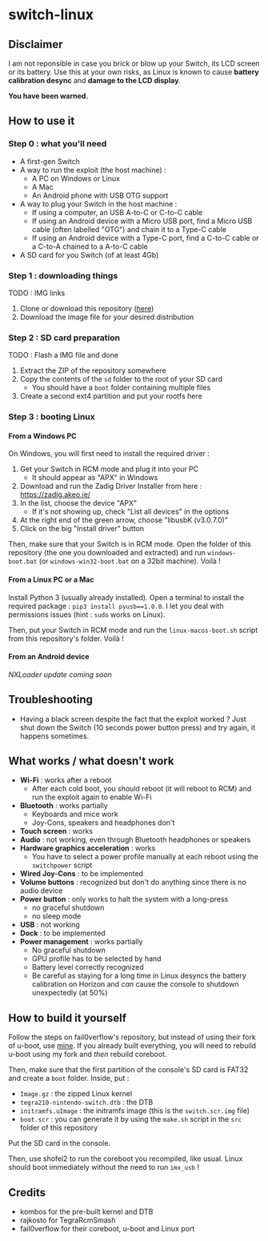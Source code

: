 # switch-linux

## Disclaimer

I am not reponsible in case you brick or blow up your Switch, its LCD screen or its battery. Use this at your own risks, as Linux is known to cause **battery calibration desync** and **damage to the LCD display**.

**You have been warned.**

## How to use it

### Step 0 : what you'll need

* A first-gen Switch
* A way to run the exploit (the host machine) :
  * A PC on Windows or Linux
  * A Mac
  * An Android phone with USB OTG support
* A way to plug your Switch in the host machine :
  * If using a computer, an USB A-to-C or C-to-C cable
  * If using an Android device with a Micro USB port, find a Micro USB cable (often labelled "OTG") and chain it to a Type-C cable
  * If using an Android device with a Type-C port, find a C-to-C cable or a C-to-A chained to a A-to-C cable
* A SD card for you Switch (of at least 4Gb)

### Step 1 : downloading things

TODO : IMG links

1. Clone or download this repository ([here](https://github.com/natinusala/switch-linux/archive/master.zip))
2. Download the image file for your desired distribution

### Step 2 : SD card preparation

TODO : Flash a IMG file and done

1. Extract the ZIP of the repository somewhere
2. Copy the contents of the `sd` folder to the root of your SD card
    * You should have a `boot` folder containing multiple files
3. Create a second ext4 partition and put your rootfs here

### Step 3 : booting Linux

#### From a Windows PC

On Windows, you will first need to install the required driver :

1. Get your Switch in RCM mode and plug it into your PC
    * It should appear as "APX" in Windows
2. Download and run the Zadig Driver Installer from here : https://zadig.akeo.ie/ 
3. In the list, choose the device "APX"
    * If it's not showing up, check "List all devices" in the options
4. At the right end of the green arrow, choose "libusbK (v3.0.7.0)"
5. Click on the big "Install driver" button

Then, make sure that your Switch is in RCM mode. Open the folder of this repository (the one you downloaded and extracted) and run `windows-boot.bat` (or `windows-win32-boot.bat` on a 32bit machine). Voilà !

#### From a Linux PC or a Mac

Install Python 3 (usually already installed). Open a terminal to install the required package : `pip3 install pyusb==1.0.0`. I let you deal with permissions issues (hint : `sudo` works on Linux).

Then, put your Switch in RCM mode and run the `linux-macos-boot.sh` script from this repository's folder. Voilà !

#### From an Android device

_NXLoader update coming soon_

## Troubleshooting

* Having a black screen despite the fact that the exploit worked ? Just shut down the Switch (10 seconds power button press) and try again, it happens sometimes.

## What works / what doesn't work

* **Wi-Fi** : works after a reboot
  * After each cold boot, you should reboot (it will reboot to RCM) and run the exploit again to enable Wi-Fi
* **Bluetooth** : works partially
  * Keyboards and mice work
  * Joy-Cons, speakers and headphones don't
* **Touch screen** : works
* **Audio** : not working, even through Bluetooth headphones or speakers
* **Hardware graphics acceleration** : works
  * You have to select a power profile manually at each reboot using the `switchpower` script
* **Wired Joy-Cons** : to be implemented
* **Volume buttons** : recognized but don't do anything since there is no audio device
* **Power button** : only works to halt the system with a long-press
  * no graceful shutdown
  * no sleep mode
* **USB** : not working
* **Dock** : to be implemented
* **Power management** : works partially
  * No graceful shutdown
  * GPU profile has to be selected by hand
  * Battery level correctly recognized
  * Be careful as staying for a long time in Linux desyncs the battery calibration on Horizon and _can_ cause the console to shutdown unexpectedly (at 50%)

## How to build it yourself

Follow the steps on fail0verflow's repository, but instead of using their fork of u-boot, use [mine](https://github.com/natinusala/switch-u-boot). If you already built everything, you will need to rebuild u-boot using my fork and _then_ rebuild coreboot.

Then, make sure that the first partition of the console's SD card is FAT32 and create a `boot` folder. Inside, put :
* `Image.gz` : the zipped Linux kernel
* `tegra210-nintendo-switch.dtb` : the DTB
* `initramfs.uImage` : the initramfs image (this is the `switch.scr.img` file)
* `boot.scr` : you can generate it by using the `make.sh` script in the `src` folder of this repository

Put the SD card in the console.

Then, use shofel2 to run the coreboot you recompiled, like usual. Linux should boot immediately without the need to run `imx_usb` !

## Credits
* kombos for the pre-built kernel and DTB
* rajkosto for TegraRcmSmash
* fail0verflow for their coreboot, u-boot and Linux port
